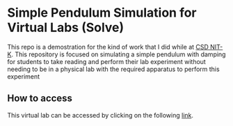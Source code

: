 # Simple Pendulum Simulation for Virtual Labs (Solve)
This repo is a demostration for the kind of work that I did while at [CSD NIT-K](https://csd.nitk.ac.in/). This repository is focused on simulating a simple pendulum with damping for students to take reading and perform their lab experiment without needing to be in a physical lab with the required apparatus to perform this experiment
## How to access 
This virtual lab can be accessed by clicking on the following [link](https://manand881.github.io/Simple_Pendulum/). 
